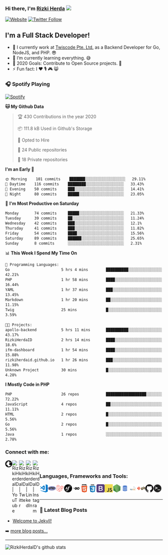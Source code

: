### Hi there, I'm [Rizki Herda][website] <img src="https://media.giphy.com/media/hvRJCLFzcasrR4ia7z/giphy.gif" width="25px">
[![Website](https://img.shields.io/website?label=RizkiHerdaID&style=for-the-badge&url=https%3A%2F%2Frizkiherdaid.github.io)](https://rizkiherdaid.github.io/)
[![Twitter Follow](https://img.shields.io/twitter/follow/RizkiHerdaID?color=1DA1F2&logo=twitter&style=for-the-badge)](https://twitter.com/intent/follow?original_referer=https%3A%2F%2Fgithub.com%2FRizkiHerdaID&screen_name=RizkiHerdaID)


## I'm a Full Stack Developer!

- 🔭 I currently work at [Twiscode Pte. Ltd.][twiscode] as a Backend Developer for Go, NodeJS, and PHP. 😎
- 🌱 I’m currently learning everything. 😅
- 🥅 2020 Goals: Contribute to Open Source projects. 🤩
- ⚡ Fun fact: I ❤ 🎙 🎮 😸

### 🎧 Spotify Playing
[![Spotify](https://spotify-now-playing-rizkiherdaid.vercel.app/api/spotify-playing)](https://open.spotify.com/user/ps3spo8ojmpnslkqhyko8b79g)

<!--START_SECTION:waka-->
**🐱 My Github Data** 

> 🏆 430 Contributions in the year 2020
 > 
> 📦 111.8 kB Used in Github's Storage 
 > 
> 💼 Opted to Hire
 > 
> 📜 24 Public repositories
 > 
> 🔑 18 Private repositories 

**I'm an Early 🐤** 

```text
🌞 Morning    101 commits    ███████░░░░░░░░░░░░░░░░░░   29.11% 
🌆 Daytime    116 commits    ████████░░░░░░░░░░░░░░░░░   33.43% 
🌃 Evening    50 commits     ███░░░░░░░░░░░░░░░░░░░░░░   14.41% 
🌙 Night      80 commits     █████░░░░░░░░░░░░░░░░░░░░   23.05%

```
📅 **I'm Most Productive on Saturday** 

```text
Monday       74 commits     █████░░░░░░░░░░░░░░░░░░░░   21.33% 
Tuesday      39 commits     ██░░░░░░░░░░░░░░░░░░░░░░░   11.24% 
Wednesday    42 commits     ███░░░░░░░░░░░░░░░░░░░░░░   12.1% 
Thursday     41 commits     ███░░░░░░░░░░░░░░░░░░░░░░   11.82% 
Friday       54 commits     ████░░░░░░░░░░░░░░░░░░░░░   15.56% 
Saturday     89 commits     ██████░░░░░░░░░░░░░░░░░░░   25.65% 
Sunday       8 commits      ░░░░░░░░░░░░░░░░░░░░░░░░░   2.31%

```


📊 **This Week I Spend My Time On** 

```text
💬 Programming Languages: 
Go                       5 hrs 4 mins        ██████████░░░░░░░░░░░░░░░   42.21% 
PHP                      1 hr 58 mins        ████░░░░░░░░░░░░░░░░░░░░░   16.44% 
YAML                     1 hr 37 mins        ███░░░░░░░░░░░░░░░░░░░░░░   13.45% 
Markdown                 1 hr 20 mins        ██░░░░░░░░░░░░░░░░░░░░░░░   11.15% 
Twig                     25 mins             █░░░░░░░░░░░░░░░░░░░░░░░░   3.59%

🐱‍💻 Projects: 
apollo-backend           5 hrs 11 mins       ██████████░░░░░░░░░░░░░░░   43.17% 
RizkiHerdaID             2 hrs 14 mins       ████░░░░░░░░░░░░░░░░░░░░░   18.6% 
ifm-dashboard            1 hr 54 mins        ████░░░░░░░░░░░░░░░░░░░░░   15.88% 
rizkiherdaid.github.io   1 hr 26 mins        ███░░░░░░░░░░░░░░░░░░░░░░   11.98% 
Unknown Project          30 mins             █░░░░░░░░░░░░░░░░░░░░░░░░   4.28%

```

**I Mostly Code in PHP** 

```text
PHP                      26 repos            ██████████████████░░░░░░░   72.22% 
JavaScript               4 repos             ██░░░░░░░░░░░░░░░░░░░░░░░   11.11% 
HTML                     2 repos             █░░░░░░░░░░░░░░░░░░░░░░░░   5.56% 
Go                       2 repos             █░░░░░░░░░░░░░░░░░░░░░░░░   5.56% 
Java                     1 repos             ░░░░░░░░░░░░░░░░░░░░░░░░░   2.78%

```



<!--END_SECTION:waka-->

### Connect with me:

[<img align="left" alt="RizkiHerdaID" width="22px" src="https://raw.githubusercontent.com/iconic/open-iconic/master/svg/globe.svg" />][website]
[<img align="left" alt="RizkiHerdaID | YouTube" width="22px" src="https://cdn.jsdelivr.net/npm/simple-icons@v3/icons/youtube.svg" />][youtube]
[<img align="left" alt="RizkiHerdaID | Twitter" width="22px" src="https://cdn.jsdelivr.net/npm/simple-icons@v3/icons/twitter.svg" />][twitter]
[<img align="left" alt="RizkiHerdaID | LinkedIn" width="22px" src="https://cdn.jsdelivr.net/npm/simple-icons@v3/icons/linkedin.svg" />][linkedin]
[<img align="left" alt="RizkiHerdaID | Instagram" width="22px" src="https://cdn.jsdelivr.net/npm/simple-icons@v3/icons/instagram.svg" />][instagram]

<br />

### Languages, Frameworks and Tools:

[<img align="left" alt="Visual Studio Code" width="26px" src="https://raw.githubusercontent.com/github/explore/80688e429a7d4ef2fca1e82350fe8e3517d3494d/topics/visual-studio-code/visual-studio-code.png" />][website]
[<img align="left" alt="PHP" width="26px" src="https://raw.githubusercontent.com/github/explore/80688e429a7d4ef2fca1e82350fe8e3517d3494d/topics/php/php.png" />][website]
[<img align="left" alt="Laravel" width="26px" src="https://raw.githubusercontent.com/github/explore/80688e429a7d4ef2fca1e82350fe8e3517d3494d/topics/laravel/laravel.png" />][website]
[<img align="left" alt="Symfony" width="26px" src="https://raw.githubusercontent.com/github/explore/80688e429a7d4ef2fca1e82350fe8e3517d3494d/topics/symfony/symfony.png" />][website]
[<img align="left" alt="Go" width="26px" src="https://raw.githubusercontent.com/github/explore/80688e429a7d4ef2fca1e82350fe8e3517d3494d/topics/go/go.png" />][website]
[<img align="left" alt="HTML5" width="26px" src="https://raw.githubusercontent.com/github/explore/80688e429a7d4ef2fca1e82350fe8e3517d3494d/topics/html/html.png" />][website]
[<img align="left" alt="CSS3" width="26px" src="https://raw.githubusercontent.com/github/explore/80688e429a7d4ef2fca1e82350fe8e3517d3494d/topics/css/css.png" />][website]
[<img align="left" alt="Boostrap" width="26px" src="https://raw.githubusercontent.com/github/explore/80688e429a7d4ef2fca1e82350fe8e3517d3494d/topics/bootstrap/bootstrap.png" />][website]
[<img align="left" alt="JavaScript" width="26px" src="https://raw.githubusercontent.com/github/explore/80688e429a7d4ef2fca1e82350fe8e3517d3494d/topics/javascript/javascript.png" />][website]
[<img align="left" alt="Node.js" width="26px" src="https://raw.githubusercontent.com/github/explore/80688e429a7d4ef2fca1e82350fe8e3517d3494d/topics/nodejs/nodejs.png" />][website]
[<img align="left" alt="SQL" width="26px" src="https://raw.githubusercontent.com/github/explore/80688e429a7d4ef2fca1e82350fe8e3517d3494d/topics/sql/sql.png" />][website]
[<img align="left" alt="MySQL" width="26px" src="https://raw.githubusercontent.com/github/explore/80688e429a7d4ef2fca1e82350fe8e3517d3494d/topics/mysql/mysql.png" />][website]
[<img align="left" alt="Git" width="26px" src="https://raw.githubusercontent.com/github/explore/80688e429a7d4ef2fca1e82350fe8e3517d3494d/topics/git/git.png" />][website]
[<img align="left" alt="GitHub" width="26px" src="https://raw.githubusercontent.com/github/explore/78df643247d429f6cc873026c0622819ad797942/topics/github/github.png" />][website]
[<img align="left" alt="HTML5" width="26px" src="https://raw.githubusercontent.com/github/explore/80688e429a7d4ef2fca1e82350fe8e3517d3494d/topics/terminal/terminal.png" />][website]

<br />
<br />

---

### 📕 Latest Blog Posts

<!-- BLOG-POST-LIST:START -->
- [Welcome to Jekyll!](https://rizkiherdaid.github.io/jekyll/update/2020/08/14/welcome-to-jekyll.html)
<!-- BLOG-POST-LIST:END -->

➡️ [more blog posts...](https://rizkiherdaid.github.io)

---

![RizkiHerdaID's github stats](https://github-readme-stats.rizkiherdaid.vercel.app/api?username=RizkiHerdaID&count_private=true&show_icons=true)

[website]: https://rizkiherdaid.github.io
[twiscode]: https://twiscode.com
[twitter]: https://twitter.com/RizkiHerdaID
[youtube]: https://www.youtube.com/channel/UCUCmGb5NJcm3xWB4xDliZ_Q
[instagram]: https://instagram.com/RizkiHerdaID
[linkedin]: https://linkedin.com/in/RizkiHerdaID
